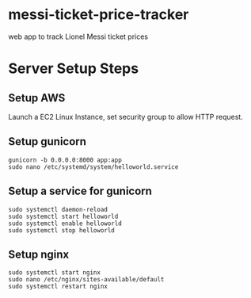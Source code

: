 # messi-ticket-price-tracker
web app to track Lionel Messi ticket prices

# Server Setup Steps
## Setup AWS
Launch a EC2 Linux Instance, set security group to allow HTTP request. 

## Setup gunicorn
    gunicorn -b 0.0.0.0:8000 app:app
    sudo nano /etc/systemd/system/helloworld.service

## Setup a service for gunicorn
    sudo systemctl daemon-reload
    sudo systemctl start helloworld
    sudo systemctl enable helloworld
    sudo systemctl stop helloworld

## Setup nginx
    sudo systemctl start nginx
    sudo nano /etc/nginx/sites-available/default
    sudo systemctl restart nginx
